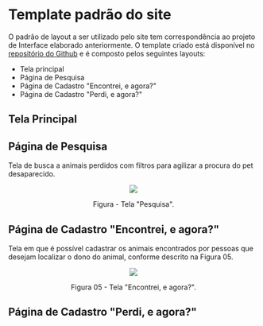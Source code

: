 # Template padrão do site

O padrão de layout a ser utilizado pelo site tem correspondência ao projeto de Interface elaborado anteriormente. O template criado está disponível no [repositório do Github](https://github.com/ICEI-PUC-Minas-PMV-ADS/pmv-ads-2022-1-e1-proj-web-t2-face-pet/tree/main/src/projeto_facepet) e é composto pelos seguintes layouts: 
-	Tela principal
-	Página de Pesquisa
-	Página de Cadastro "Encontrei, e agora?"
-	Página de Cadastro "Perdi, e agora?"

## Tela Principal

## Página de Pesquisa
Tela de busca a animais perdidos com filtros para agilizar a procura do pet desaparecido. 

<p align="center">
<img src="https://github.com/ICEI-PUC-Minas-PMV-ADS/pmv-ads-2022-1-e1-proj-web-t2-face-pet/blob/9fb65706c4e42529c9d3cde89b50e1e1f7ae7d61/docs/img/Captura%20de%20ecr%C3%A3%202022-06-03%20231032.png"
     </p>

<p align="center"> Figura - Tela "Pesquisa". </p>
                                           
## Página de Cadastro "Encontrei, e agora?"
Tela em que é possível cadastrar os animais encontrados por pessoas que desejam localizar o dono do animal, conforme descrito na Figura 05.

<p align="center">
<img src="https://user-images.githubusercontent.com/100412134/172958365-85883fa1-a7be-46c7-aedd-2f5c572d6f71.png")
 </p>

<p align="center"> Figura 05 - Tela "Encontrei, e agora?". </p>  

## Página de Cadastro "Perdi, e agora?"
